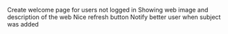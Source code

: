 Create welcome page for users not logged in
    Showing web image and description of the web
Nice refresh button
Notify better user when subject was added
